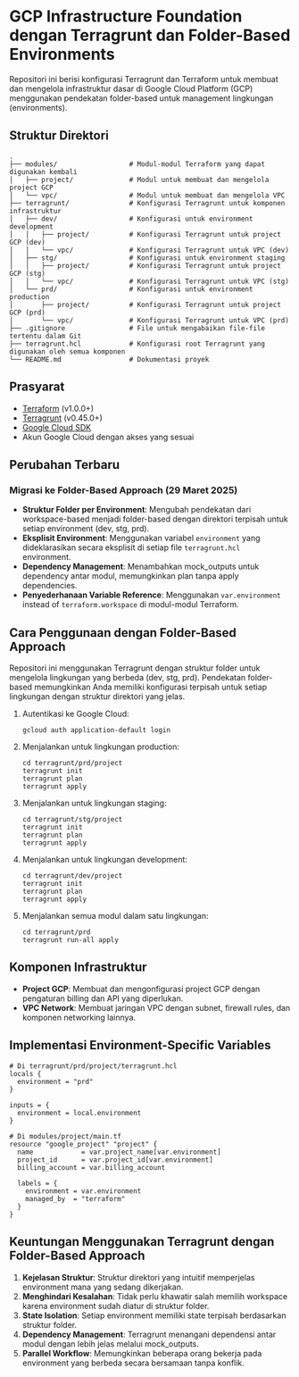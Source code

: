 # GCP Infrastructure Foundation dengan Terragrunt dan Folder-Based Environments

Repositori ini berisi konfigurasi Terragrunt dan Terraform untuk membuat dan mengelola infrastruktur dasar di Google Cloud Platform (GCP) menggunakan pendekatan folder-based untuk management lingkungan (environments).

## Struktur Direktori

```
.
├── modules/                  # Modul-modul Terraform yang dapat digunakan kembali
│   ├── project/              # Modul untuk membuat dan mengelola project GCP
│   └── vpc/                  # Modul untuk membuat dan mengelola VPC
├── terragrunt/               # Konfigurasi Terragrunt untuk komponen infrastruktur
│   ├── dev/                  # Konfigurasi untuk environment development
│   │   ├── project/          # Konfigurasi Terragrunt untuk project GCP (dev)
│   │   └── vpc/              # Konfigurasi Terragrunt untuk VPC (dev)
│   ├── stg/                  # Konfigurasi untuk environment staging
│   │   ├── project/          # Konfigurasi Terragrunt untuk project GCP (stg)
│   │   └── vpc/              # Konfigurasi Terragrunt untuk VPC (stg)
│   └── prd/                  # Konfigurasi untuk environment production
│       ├── project/          # Konfigurasi Terragrunt untuk project GCP (prd)
│       └── vpc/              # Konfigurasi Terragrunt untuk VPC (prd)
├── .gitignore                # File untuk mengabaikan file-file tertentu dalam Git
├── terragrunt.hcl            # Konfigurasi root Terragrunt yang digunakan oleh semua komponen
└── README.md                 # Dokumentasi proyek
```

## Prasyarat

- [Terraform](https://www.terraform.io/downloads.html) (v1.0.0+)
- [Terragrunt](https://terragrunt.gruntwork.io/docs/getting-started/install/) (v0.45.0+)
- [Google Cloud SDK](https://cloud.google.com/sdk/docs/install)
- Akun Google Cloud dengan akses yang sesuai

## Perubahan Terbaru

### Migrasi ke Folder-Based Approach (29 Maret 2025)

- **Struktur Folder per Environment**: Mengubah pendekatan dari workspace-based menjadi folder-based dengan direktori terpisah untuk setiap environment (dev, stg, prd).
- **Eksplisit Environment**: Menggunakan variabel `environment` yang dideklarasikan secara eksplisit di setiap file `terragrunt.hcl` environment.
- **Dependency Management**: Menambahkan mock_outputs untuk dependency antar modul, memungkinkan plan tanpa apply dependencies.
- **Penyederhanaan Variable Reference**: Menggunakan `var.environment` instead of `terraform.workspace` di modul-modul Terraform.

## Cara Penggunaan dengan Folder-Based Approach

Repositori ini menggunakan Terragrunt dengan struktur folder untuk mengelola lingkungan yang berbeda (dev, stg, prd). Pendekatan folder-based memungkinkan Anda memiliki konfigurasi terpisah untuk setiap lingkungan dengan struktur direktori yang jelas.

1. Autentikasi ke Google Cloud:
   ```
   gcloud auth application-default login
   ```

2. Menjalankan untuk lingkungan production:
   ```
   cd terragrunt/prd/project
   terragrunt init
   terragrunt plan
   terragrunt apply
   ```

3. Menjalankan untuk lingkungan staging:
   ```
   cd terragrunt/stg/project
   terragrunt init
   terragrunt plan
   terragrunt apply
   ```

4. Menjalankan untuk lingkungan development:
   ```
   cd terragrunt/dev/project
   terragrunt init
   terragrunt plan
   terragrunt apply
   ```

5. Menjalankan semua modul dalam satu lingkungan:
   ```
   cd terragrunt/prd
   terragrunt run-all apply
   ```

## Komponen Infrastruktur

- **Project GCP**: Membuat dan mengonfigurasi project GCP dengan pengaturan billing dan API yang diperlukan.
- **VPC Network**: Membuat jaringan VPC dengan subnet, firewall rules, dan komponen networking lainnya.

## Implementasi Environment-Specific Variables

```hcl
# Di terragrunt/prd/project/terragrunt.hcl
locals {
  environment = "prd"
}

inputs = {
  environment = local.environment
}

# Di modules/project/main.tf
resource "google_project" "project" {
  name            = var.project_name[var.environment]
  project_id      = var.project_id[var.environment]
  billing_account = var.billing_account
  
  labels = {
    environment = var.environment
    managed_by  = "terraform"
  }
}
```

## Keuntungan Menggunakan Terragrunt dengan Folder-Based Approach

1. **Kejelasan Struktur**: Struktur direktori yang intuitif memperjelas environment mana yang sedang dikerjakan.
2. **Menghindari Kesalahan**: Tidak perlu khawatir salah memilih workspace karena environment sudah diatur di struktur folder.
3. **State Isolation**: Setiap environment memiliki state terpisah berdasarkan struktur folder.
4. **Dependency Management**: Terragrunt menangani dependensi antar modul dengan lebih jelas melalui mock_outputs.
5. **Parallel Workflow**: Memungkinkan beberapa orang bekerja pada environment yang berbeda secara bersamaan tanpa konflik.

